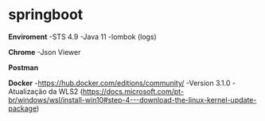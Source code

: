 # springboot


**Enviroment**
-STS 4.9
-Java 11
-lombok  (logs)


**Chrome**
-Json Viewer


**Postman**

**Docker**
-https://hub.docker.com/editions/community/
-Version 3.1.0
-Atualização da WLS2 (https://docs.microsoft.com/pt-br/windows/wsl/install-win10#step-4---download-the-linux-kernel-update-package)